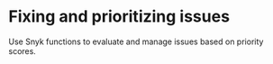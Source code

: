 # Fixing and prioritizing issues

Use Snyk functions to evaluate and manage issues based on priority scores.

